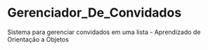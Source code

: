 # Gerenciador_De_Convidados
Sistema para gerenciar convidados em uma lista - Aprendizado de Orientação a Objetos
